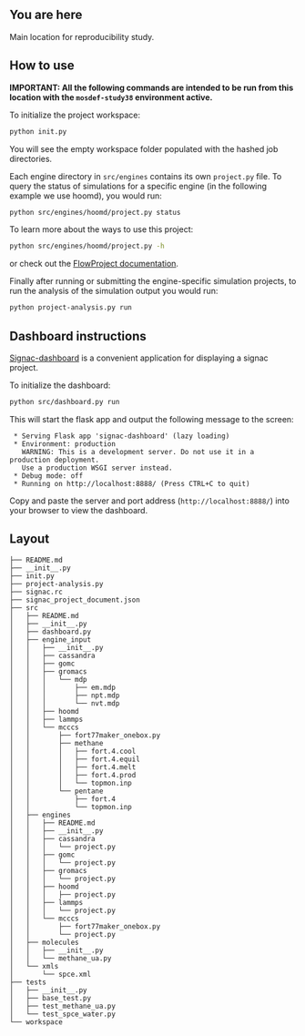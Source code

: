 ## You are here
Main location for reproducibility study.

## How to use

**IMPORTANT: All the following commands are intended to be run from this location with the `mosdef-study38` environment active.**

To initialize the project workspace:
```bash
python init.py
```
You will see the empty workspace folder populated with the hashed job directories.

Each engine directory in `src/engines` contains its own `project.py` file. To query the status of simulations for a specific engine (in the following example we use hoomd), you would run:
```bash
python src/engines/hoomd/project.py status
```

To learn more about the ways to use this project:
```bash
python src/engines/hoomd/project.py -h
```
or check out the [FlowProject documentation](https://docs.signac.io/en/latest/flow-project.html).

Finally after running or submitting the engine-specific simulation projects, to run the analysis of the simulation output you would run:
```bash
python project-analysis.py run
```

## Dashboard instructions
[Signac-dashboard](https://docs.signac.io/projects/dashboard/en/latest/) is a convenient application for displaying a signac project.

To initialize the dashboard:
```bash
python src/dashboard.py run
```

This will start the flask app and output the following message to the screen:
```
 * Serving Flask app 'signac-dashboard' (lazy loading)
 * Environment: production
   WARNING: This is a development server. Do not use it in a production deployment.
   Use a production WSGI server instead.
 * Debug mode: off
 * Running on http://localhost:8888/ (Press CTRL+C to quit)
```
Copy and paste the server and port address (`http://localhost:8888/`) into your browser to view the dashboard.

## Layout

```
├── README.md
├── __init__.py
├── init.py
├── project-analysis.py
├── signac.rc
├── signac_project_document.json
├── src
│   ├── README.md
│   ├── __init__.py
│   ├── dashboard.py
│   ├── engine_input
│   │   ├── __init__.py
│   │   ├── cassandra
│   │   ├── gomc
│   │   ├── gromacs
│   │   │   └── mdp
│   │   │       ├── em.mdp
│   │   │       ├── npt.mdp
│   │   │       └── nvt.mdp
│   │   ├── hoomd
│   │   ├── lammps
│   │   └── mcccs
│   │       ├── fort77maker_onebox.py
│   │       ├── methane
│   │       │   ├── fort.4.cool
│   │       │   ├── fort.4.equil
│   │       │   ├── fort.4.melt
│   │       │   ├── fort.4.prod
│   │       │   └── topmon.inp
│   │       └── pentane
│   │           ├── fort.4
│   │           └── topmon.inp
│   ├── engines
│   │   ├── README.md
│   │   ├── __init__.py
│   │   ├── cassandra
│   │   │   └── project.py
│   │   ├── gomc
│   │   │   └── project.py
│   │   ├── gromacs
│   │   │   └── project.py
│   │   ├── hoomd
│   │   │   ├── project.py
│   │   ├── lammps
│   │   │   └── project.py
│   │   └── mcccs
│   │       ├── fort77maker_onebox.py
│   │       └── project.py
│   ├── molecules
│   │   ├── __init__.py
│   │   └── methane_ua.py
│   └── xmls
│       └── spce.xml
├── tests
│   ├── __init__.py
│   ├── base_test.py
│   ├── test_methane_ua.py
│   └── test_spce_water.py
└── workspace
```
